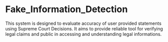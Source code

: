 # Fake_Information_Detection

This system is designed to evaluate accuracy of user provided statements using Supreme Court Decisions.
It aims to provide reliable tool for verifying legal claims and public in accessing and understanding legal informations.
